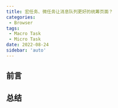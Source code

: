 ```yaml
---
title: 宏任务、微任务让消息队列更好的统筹页面？
categories:
 - Browser
tags:
 - Macro Task
 - Micro Task
date: 2022-08-24
sidebar: 'auto'
---
```


## 前言


## 总结